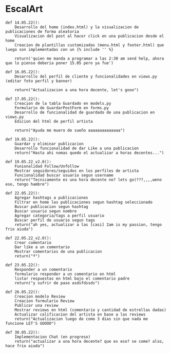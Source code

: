 # EscalArt

    def 14.05.22():
        Desarrollo del home (index.html) y la visualizacion de publicaciones de forma aleatoria
        Visualizacion del post al hacer click en una publicacion desde el home
        Creacion de plantillas customizadas (menu.html y footer.html) que luego son implementadas con un {% include '' %}
  
        return('quien me manda a programar a las 2:30 am send help, ahora que lo pienso deberia poner 15.05 pero ya fue')
        
    def 16.05.22():
        Desarrollo del perfil de cliente y funcionalidades en views.py (editar foto perfil y banner)
  
        return("Actualizacion a una hora decente, let's gooo")
        
    def 17.05.22():
        Creacion de la tabla Guardado en models.py
        Formulario de GuardarPostForm en forms.py
        Desarrollo de funcionalidad de guardado de una publicacion en views.py
        Edicion del html de perfil artista
        
        return("Ayuda me muero de sueño aaaaaaaaaaaaaa")
        
    def 19.05.22():
        Guardar y eliminar publicacion 
        Desarrollo funcionalidad de dar Like a una publicacion        
        return("Hasta ahi nomas quedo el actualizar a horas decentes...")
        
    def 19.05.22_v2.0():
        Funionalidad Follow/Unfollow
        Mostrar seguidores/seguidos en los perfiles de artista
        Funcionalidad buscar usuario segun username        
        return("Tecnicamente es una hora decente no? lets go(???,,,,weno eso, tengo hambre")
  
    def 22.05.22():
        Agregar hashtags a publicaciones
        Filtrar en home las publicaciones segun hashtag seleccionado
        Buscar publicacion segun hashtag
        Buscar usuario segun nombre
        Agregar categoria/tags a perfil usuario
        Buscar perfil de usuario segun tags
        return("ah yes, actualizar a las [casi] 2am is my passion, tengo frio aiuda")
    
    def 22.05.22_v2.0():
        Crear comentario
        Dar like a un comentario
        Mostrar comentarios de una publicacion
        return("ª")
    
    def 23.05.22():        
        Responder a un comentario
        formulario responder a un comentario en html
        listar respuestas en html bajo el comentario padre
        return("y sufrir de paso asdsfdssds")
    
    def 26.05.22():        
        Creacion modelo Review
        Creacion formulario Review
        Publicar una review
        Mostrar reviews en html (comentario y cantidad de estrellas dadas)
        Actualizar calificacion del artista en base a las reviews
        return("Actualizacion luego de como 3 dias sin que nada me funcione LET'S GOOOO")
        
    def 30.05.22():        
        Implementacion Chat (en progreso)
        return("actualizar a una hora decente? que es eso? se come? also, hace frio aiuda")
